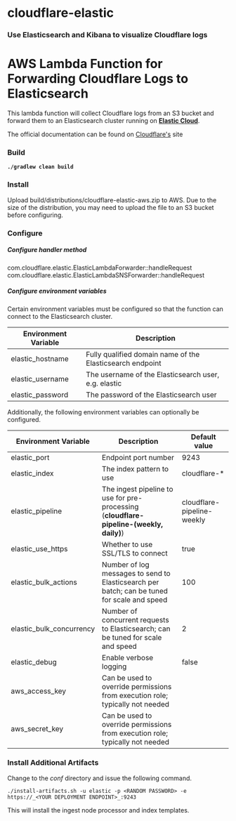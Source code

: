# cloudflare-elastic

### Use Elasticsearch and Kibana to visualize Cloudflare logs

# AWS Lambda Function for Forwarding Cloudflare Logs to Elasticsearch

This lambda function will collect Cloudflare logs from an S3 bucket and forward them to an Elasticsearch cluster running on **[Elastic Cloud](https://cloud.elastic.co)**.

The official documentation can be found on [Cloudflare's](https://developers.cloudflare.com/logs/analytics-integrations/elastic/) site 

### Build
**```./gradlew clean build```**


### Install

Upload build/distributions/cloudflare-elastic-aws.zip to AWS. Due to the size of the distribution, you may need to upload the file to an S3 bucket before configuring.


### Configure

##### Configure handler method

com.cloudflare.elastic.ElasticLambdaForwarder::handleRequest
com.cloudflare.elastic.ElasticLambdaSNSForwarder::handleRequest

##### Configure environment variables

Certain environment variables must be configured so that the function can connect to the Elasticsearch cluster.

| Environment Variable | Description |
| --- | --- |
| elastic_hostname | Fully qualified domain name of the Elasticsearch endpoint |
| elastic_username | The username of the Elasticsearch user, e.g. elastic |
| elastic_password | The password of the Elasticsearch user |

Additionally, the following environment variables can optionally be configured.

| Environment Variable | Description | Default value |
| --- | --- | --- |
| elastic_port | Endpoint port number | 9243 |
| elastic_index | The index pattern to use | cloudflare-* |
| elastic_pipeline | The ingest pipeline to use for pre-processing (**cloudflare-pipeline-(weekly, daily)**) | cloudflare-pipeline-weekly |
| elastic_use_https | Whether to use SSL/TLS to connect | true |
| elastic_bulk_actions | Number of log messages to send to Elasticsearch per batch; can be tuned for scale and speed | 100 |
| elastic_bulk_concurrency | Number of concurrent requests to Elasticsearch; can be tuned for scale and speed | 2 |
| elastic_debug | Enable verbose logging | false |
| aws_access_key | Can be used to override permissions from execution role; typically not needed |  |
| aws_secret_key | Can be used to override permissions from execution role; typically not needed |  |


### Install Additional Artifacts

Change to the *conf* directory and issue the following command. 
```
./install-artifacts.sh -u elastic -p <RANDOM PASSWORD> -e https://_<YOUR DEPLOYMENT ENDPOINT>_:9243
```

This will install the ingest node processor and index templates.


